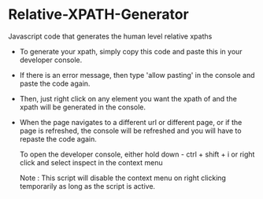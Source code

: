 # Relative-XPATH-Generator
Javascript code that generates the human level relative xpaths

- To generate your xpath, simply copy this code and paste this in your developer console. 
- If there is an error message, then type 'allow pasting' in the console and paste the code again.
- Then, just right click on any element you want the xpath of and the xpath will be generated in the console.
- When the page navigates to a different url or different page, or if the page is refreshed, the console will be refreshed and you will have to repaste the code again.
  

  To open the developer console, either hold down - ctrl + shift + i or right click and select inspect in the context menu

  Note : This script will disable the context menu on right clicking temporarily as long as the script is active.

